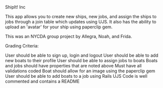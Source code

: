 ShipIt! Inc

This app allows you to create new ships, new jobs, and assign the ships to jobs through a join table which updates using UJS. It also has the ability to upload an 'avatar' for your ship using paperclip gem.

This was an NYCDA group project by Allegra, Noah, and Frida.

Grading Criteria:

User should be able to sign up, login and logout
User should be able to add new boats to their profile
User should be able to assign jobs to boats
Boats and jobs should have properties that are noted above
Must have all validations coded
Boat should allow for an image using the paperclip gem
User should be able to add boats to a job using Rails UJS
Code is well commented and contains a README

